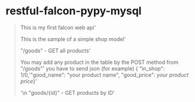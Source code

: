 # restful-falcon-pypy-mysql
>
> This is my first falcon web api'
>
> This is the sample of a simple shop model'
>
> "/goods" - GET all products'
>
> You may add any product in the table by the POST method from "/goods"'
> you have to send json (for example) { "in_shop": 1/0,'"good_name": "your product name", "good_price": *your product price*}'
>
> '\n "goods/{id}" - GET products by ID'
>
